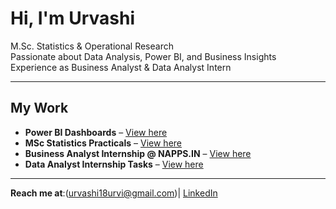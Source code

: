 # Hi, I'm Urvashi 
 M.Sc. Statistics & Operational Research  
 Passionate about Data Analysis, Power BI, and Business Insights  
 Experience as Business Analyst & Data Analyst Intern

---

##  My Work
- **Power BI Dashboards** – [View here](https://github.com/urvashi18urvi-coder/WORK-PORTFOLIO/tree/aced3c7d81e6299f9aab72eb18153dbb3ae39e29/PowerBI-Dashboards)
- **MSc Statistics Practicals** – [View here](https://github.com/urvashi18urvi-coder/WORK-PORTFOLIO/tree/88a9b4255774c8d893907ce5eee36c63382404eb/MSc-Statistics-Practicals)
- **Business Analyst Internship @ NAPPS.IN** – [View here](https://github.com/urvashi18urvi-coder/WORK-PORTFOLIO/tree/8cbecd84ae46b5ebe6ebd0a9cf37fb5196aad3c3/Business-Analyst-internship-at-NAPPS.IN)
- **Data Analyst Internship Tasks** – [View here](https://github.com/urvashi18urvi-coder/WORK-PORTFOLIO/tree/a02b134fa0ae001c74dcb0ed9810a254788a4fb2/DATA-ANALYST-INTERNSHIP-Tasks)

---


 **Reach me at**:(urvashi18urvi@gmail.com)| [LinkedIn](https://www.linkedin.com/in/urvashi-arora-9764152a9 )
